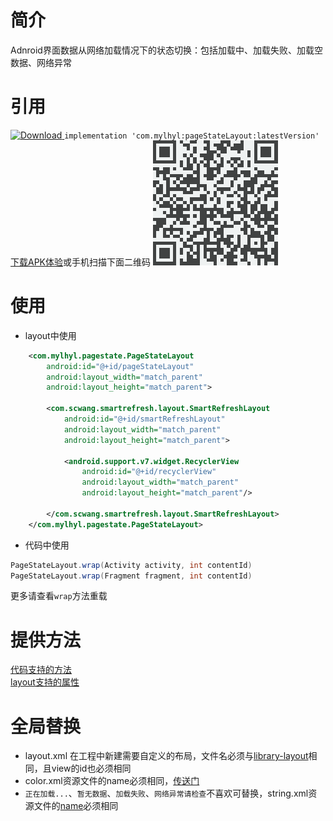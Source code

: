 # 简介
Adnroid界面数据从网络加载情况下的状态切换：包括加载中、加载失败、加载空数据、网络异常

# 引用
 [ ![Download](https://api.bintray.com/packages/mylhyl/maven/pageStateLayout/images/download.svg) ](https://bintray.com/mylhyl/maven/pageStateLayout/_latestVersion)
 `implementation 'com.mylhyl:pageStateLayout:latestVersion'`
 [下载APK体验](https://fir.im/vnqd)或手机扫描下面二维码
 <img src="preview/qrdown.png"/>

# 使用
* layout中使用
```xml
    <com.mylhyl.pagestate.PageStateLayout
        android:id="@+id/pageStateLayout"
        android:layout_width="match_parent"
        android:layout_height="match_parent">

        <com.scwang.smartrefresh.layout.SmartRefreshLayout
            android:id="@+id/smartRefreshLayout"
            android:layout_width="match_parent"
            android:layout_height="match_parent">

            <android.support.v7.widget.RecyclerView
                android:id="@+id/recyclerView"
                android:layout_width="match_parent"
                android:layout_height="match_parent"/>

        </com.scwang.smartrefresh.layout.SmartRefreshLayout>
    </com.mylhyl.pagestate.PageStateLayout>
```
* 代码中使用
```java
PageStateLayout.wrap(Activity activity, int contentId)
PageStateLayout.wrap(Fragment fragment, int contentId)
```
更多请查看`wrap`方法重载

# 提供方法
[代码支持的方法](https://github.com/mylhyl/Android-PageStateLayout/blob/master/library/src/main/java/com/mylhyl/pagestate/PageState.java)  
[layout支持的属性](https://github.com/mylhyl/Android-PageStateLayout/blob/master/library/src/main/res/values/library_psl_attrs.xml)

# 全局替换
* layout.xml 在工程中新建需要自定义的布局，文件名必须与[library-layout](https://github.com/mylhyl/Android-PageStateLayout/tree/master/library/src/main/res/layout)相同，且view的id也必须相同  
* color.xml资源文件的name必须相同，[传送门](https://github.com/mylhyl/Android-PageStateLayout/blob/master/library/src/main/res/values/library_psl_colors.xml)  
* `正在加载...`、`暂无数据`、`加载失败`、`网络异常请检查`不喜欢可替换，string.xml资源文件的[name](https://github.com/mylhyl/Android-PageStateLayout/blob/master/library/src/main/res/values/library_psl_strings.xml)必须相同
